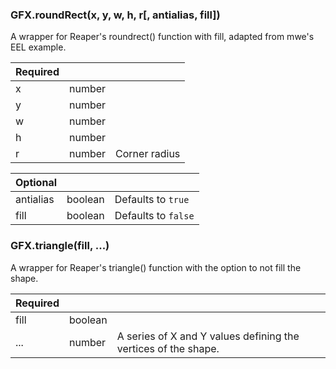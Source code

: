 <section class="segment">

###  <a name="GFX.roundRect">GFX.roundRect(x, y, w, h, r[, antialias, fill])</a>

A wrapper for Reaper's roundrect() function with fill, adapted from mwe's EEL
example.

| **Required** | []() | []() |
| --- | --- | --- |
| x | number |  |
| y | number |  |
| w | number |  |
| h | number |  |
| r | number | Corner radius |

| **Optional** | []() | []() |
| --- | --- | --- |
| antialias | boolean | Defaults to `true` |
| fill | boolean | Defaults to `false` |

</section>
<section class="segment">

###  <a name="GFX.triangle">GFX.triangle(fill, ...)</a>

A wrapper for Reaper's triangle() function with the option to not fill the shape.

| **Required** | []() | []() |
| --- | --- | --- |
| fill | boolean |  |
| ... | number | A series of X and Y values defining the vertices of the shape. |

</section>